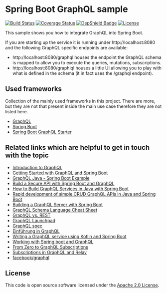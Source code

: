 # Spring Boot GraphQL sample
[![Build Status](https://travis-ci.org/ingogriebsch/sample-spring-boot-graphql.svg?branch=master)](https://travis-ci.org/ingogriebsch/sample-spring-boot-graphql)
[![Coverage Status](https://coveralls.io/repos/github/ingogriebsch/sample-spring-boot-graphql/badge.svg?branch=master)](https://coveralls.io/github/ingogriebsch/sample-spring-boot-graphql?branch=master)
[![DepShield Badge](https://depshield.sonatype.org/badges/ingogriebsch/sample-spring-boot-graphql/depshield.svg)](https://depshield.github.io)
[![License](http://img.shields.io/:license-apache-blue.svg)](http://www.apache.org/licenses/LICENSE-2.0.html)

This sample shows you how to integrate GraphQL into Spring Boot.

If you are starting up the service it is running under http://localhost:8080 and the following GraphQL specific endpoints are available:
* http://localhost:8080/graphql houses the endpoint the GraphQL schema is mapped to allow you to execute the queries, mutations, subscriptions.
* http://localhost:8080/graphiql houses a little UI allowing you to play with what is defined in the schema (it in fact uses the /graphql endpoint).

## Used frameworks
Collection of the mainly used frameworks in this project. There are more, but they are not that present inside the main use case therefore they are not listed here.
* [GraphQL](https://github.com/graphql-java-kickstart/graphql-java-tools/)
* [Spring Boot](https://docs.spring.io/spring-boot/docs/1.5.10.RELEASE/reference/htmlsingle/)
* [Spring Boot GraphQL Starter](https://github.com/graphql-java-kickstart/graphql-spring-boot/)

## Related links which are helpful to get in touch with the topic
* [Introduction to GraphQL](https://graphql.org/learn/)
* [Getting Started with GraphQL and Spring Boot](https://www.baeldung.com/spring-graphql/)
* [GraphQL Java - Spring Boot Example](https://www.codenotfound.com/graphql-java-spring-boot-example.html)
* [Build a Secure API with Spring Boot and GraphQL](https://developer.okta.com/blog/2018/08/16/secure-api-spring-boot-graphql)
* [How to Build GraphQL Services in Java with Spring Boot](https://dev.to/sambenskin/howto-build-graphql-services-in-java-with-spring-boot---part-1-38b2)
* [Rapid development of simple CRUD GraphQL APIs in Java and Spring Boot](https://medium.com/@iguissouma/rapid-development-of-simple-crud-graphql-apis-in-java-and-spring-boot-bafc4e8d387a)
* [Building a GraphQL Server with Spring Boot](https://www.pluralsight.com/guides/building-a-graphql-server-with-spring-boot)
* [GraphQL Schema Language Cheat Sheet](https://wehavefaces.net/graphql-shorthand-notation-cheatsheet-17cd715861b6)
* [GraphQL vs. REST](https://blog.apollographql.com/graphql-vs-rest-5d425123e34b)
* [GraphQL Launchpad](https://launchpad.graphql.com/new)
* [GraphQL spec](http://facebook.github.io/graphql/)
* [Einführung in GraphQL](https://jaxenter.de/einfuehrung-in-graphql-71048)
* [Writing a GraphQL service using Kotlin and Spring Boot](https://blog.pusher.com/writing-graphql-service-using-kotlin-spring-boot/)
* [Working with Spring boot and GraphQL](https://g00glen00b.be/graphql-spring-boot/)
* [From Zero to GraphQL Subscriptions](https://hackernoon.com/from-zero-to-graphql-subscriptions-416b9e0284f3)
* [Subscriptions in GraphQL and Relay](https://graphql.org/blog/subscriptions-in-graphql-and-relay/)
* [facebook/graphql](https://github.com/facebook/graphql)

## License
This code is open source software licensed under the [Apache 2.0 License](https://www.apache.org/licenses/LICENSE-2.0.html).
